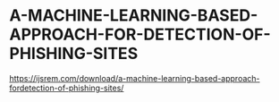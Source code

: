 # A-MACHINE-LEARNING-BASED-APPROACH-FOR-DETECTION-OF-PHISHING-SITES
https://ijsrem.com/download/a-machine-learning-based-approach-fordetection-of-phishing-sites/
